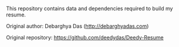 This repository contains data and dependencies required to build my resume.

Original author: Debarghya Das (http://debarghyadas.com)

Original repository: https://github.com/deedydas/Deedy-Resume
